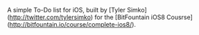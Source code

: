 A simple To-Do list for iOS, built by [Tyler Simko] (http://twitter.com/tylersimko) for the [BitFountain iOS8 Cousrse] (http://bitfountain.io/course/complete-ios8/). 